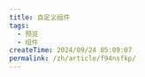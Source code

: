 ```yaml
---
title: 自定义组件
tags:
  - 预览
  - 组件
createTime: 2024/09/24 05:09:07
permalink: /zh/article/f94nsfkp/
---
```


<CustomComponent />
